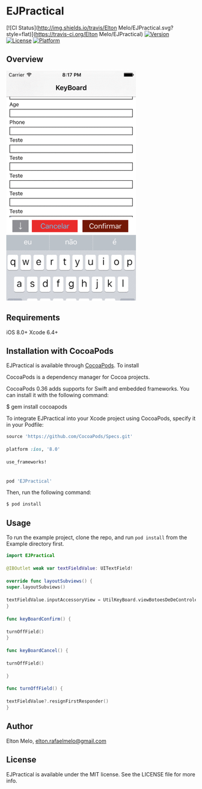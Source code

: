 # EJPractical

[![CI Status](http://img.shields.io/travis/Elton Melo/EJPractical.svg?style=flat)](https://travis-ci.org/Elton Melo/EJPractical)
[![Version](https://img.shields.io/cocoapods/v/EJPractical.svg?style=flat)](http://cocoapods.org/pods/EJPractical)
[![License](https://img.shields.io/cocoapods/l/EJPractical.svg?style=flat)](http://cocoapods.org/pods/EJPractical)
[![Platform](https://img.shields.io/cocoapods/p/EJPractical.svg?style=flat)](http://cocoapods.org/pods/EJPractical)

## Overview

![](gifExample.gif?raw=true "Keyborad screenshot")

## Requirements
iOS 8.0+ 
Xcode 6.4+

## Installation with CocoaPods

EJPractical is available through [CocoaPods](http://cocoapods.org). To install

CocoaPods is a dependency manager for Cocoa projects.

CocoaPods 0.36 adds supports for Swift and embedded frameworks. You can install it with the following command:

$ gem install cocoapods

To integrate EJPractical into your Xcode project using CocoaPods, specify it in your Podfile:

```ruby
source 'https://github.com/CocoaPods/Specs.git'

platform :ios, '8.0'

use_frameworks!


pod 'EJPractical'
```

Then, run the following command:


```ruby
$ pod install
```

## Usage

To run the example project, clone the repo, and run `pod install` from the Example directory first.

```Swift
import EJPractical

@IBOutlet weak var textFieldValue: UITextField!

override func layoutSubviews() {
super.layoutSubviews()

textFieldValue.inputAccessoryView = UtilKeyBoard.viewBotoesDeDeControleComConfirmacaoNoTarget(self, metodoAcaoConfirmacao: "keyBoardConfirm", tituloConfirmacao: "Confirmar", targetCancelar: self, metodoAcaoCancelar: "keyBoardCancel", tituloCancelar: "Cancelar", targetEsconderTeclado: self, metodoEsconderTeclado: "turnOffField", corBotao1: "#E92B2A", corBotao2: "#731705", corTextoBotao1Normal: "#63C5F0", corTextoBotao1Highlighted: "#8E8E93", corTextoBotao2Normal: "#FFFFFF", corTextoBotao2Highlighted: "#FFFFFF")
}

func keyBoardConfirm() {

turnOffField()
}

func keyBoardCancel() {

turnOffField()

}

func turnOffField() {

textFieldValue?.resignFirstResponder()
}
```

## Author

Elton Melo, elton.rafaelmelo@gmail.com

## License

EJPractical is available under the MIT license. See the LICENSE file for more info.
